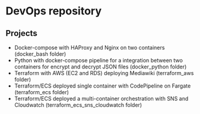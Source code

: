 # DevOps repository

## Projects

- Docker-compose with HAProxy and Nginx on two containers (docker_bash folder)
- Python with docker-compose pipeline for a integration between two containers for encrypt and decrypt JSON files (docker_python folder)
- Terraform with AWS (EC2 and RDS) deploying Mediawiki (terraform_aws folder)
- Terraform/ECS deployed single container with CodePipeline on Fargate (terraform_ecs folder)
- Terraform/ECS deployed a multi-container orchestration with SNS and Cloudwatch (terraform_ecs_sns_cloudwatch folder)

